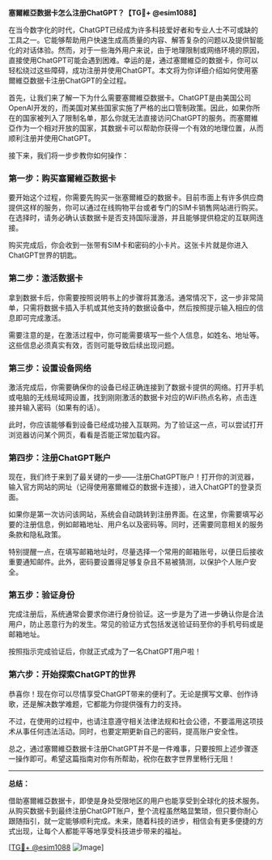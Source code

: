 **塞爾維亞数据卡怎么注册ChatGPT？【TG💪+ @esim1088】**

在当今数字化的时代，ChatGPT已经成为许多科技爱好者和专业人士不可或缺的工具之一。它能够帮助用户快速生成高质量的内容、解答复杂的问题以及提供智能化的对话体验。然而，对于一些海外用户来说，由于地理限制或网络环境的原因，直接使用ChatGPT可能会遇到困难。幸运的是，通过塞爾維亞的数据卡，你可以轻松绕过这些障碍，成功注册并使用ChatGPT。本文将为你详细介绍如何使用塞爾維亞数据卡注册ChatGPT的全过程。

首先，让我们来了解一下为什么需要塞爾維亞数据卡。ChatGPT是由美国公司OpenAI开发的，而美国对某些国家实施了严格的出口管制政策。因此，如果你所在的国家被列入了限制名单，那么你就无法直接访问ChatGPT的服务。而塞爾維亞作为一个相对开放的国家，其数据卡可以帮助你获得一个有效的地理位置，从而顺利注册并使用ChatGPT。

接下来，我们将一步步教你如何操作：

### 第一步：购买塞爾維亞数据卡

要开始这个过程，你需要先购买一张塞爾維亞的数据卡。目前市面上有许多供应商提供这样的服务，你可以通过在线购物平台或者专门的SIM卡销售网站进行购买。在选择时，请务必确认该数据卡是否支持国际漫游，并且能够提供稳定的互联网连接。

购买完成后，你会收到一张带有SIM卡和密码的小卡片。这张卡片就是你进入ChatGPT世界的钥匙。

### 第二步：激活数据卡

拿到数据卡后，你需要按照说明书上的步骤将其激活。通常情况下，这一步非常简单，只需将数据卡插入手机或其他支持的数据设备中，然后按照提示输入相应的信息即可完成激活。

需要注意的是，在激活过程中，你可能需要填写一些个人信息，如姓名、地址等。这些信息必须真实有效，否则可能导致后续出现问题。

### 第三步：设置设备网络

激活完成后，你需要确保你的设备已经正确连接到了数据卡提供的网络。打开手机或电脑的无线局域网设置，找到刚刚激活的数据卡对应的WiFi热点名称，点击连接并输入密码（如果有的话）。

此时，你应该能够看到设备已经成功接入互联网。为了验证这一点，可以尝试打开浏览器访问某个网页，看看是否能正常加载内容。

### 第四步：注册ChatGPT账户

现在，我们终于来到了最关键的一步——注册ChatGPT账户！打开你的浏览器，输入官方网站的网址（记得使用塞爾維亞的数据卡连接），进入ChatGPT的登录页面。

如果你是第一次访问该网站，系统会自动跳转到注册界面。在这里，你需要填写必要的注册信息，例如邮箱地址、用户名以及密码等。同时，还需要同意相关的服务条款和隐私政策。

特别提醒一点，在填写邮箱地址时，尽量选择一个常用的邮箱账号，以便日后接收重要通知邮件。此外，密码要设置得足够复杂且不易被猜测，以保护个人账户安全。

### 第五步：验证身份

完成注册后，系统通常会要求你进行身份验证。这一步是为了进一步确认你是合法用户，防止恶意行为的发生。常见的验证方式包括发送验证码至你的手机号码或是邮箱地址。

按照指示完成验证后，你就正式成为了一名ChatGPT用户啦！

### 第六步：开始探索ChatGPT的世界

恭喜你！现在你可以尽情享受ChatGPT带来的便利了。无论是撰写文章、创作诗歌，还是解决数学难题，它都能为你提供强有力的支持。

不过，在使用的过程中，也请注意遵守相关法律法规和社会公德，不要滥用这项技术从事任何违法活动。同时，也要定期更新自己的密码，提高账户安全性。

总之，通过塞爾維亞数据卡注册ChatGPT并不是一件难事，只要按照上述步骤逐一操作即可。希望这篇指南对你有所帮助，祝你在数字世界里畅行无阻！

---

**总结：**

借助塞爾維亞数据卡，即使是身处受限地区的用户也能享受到全球化的技术服务。从购买数据卡到最终注册ChatGPT账户，整个流程虽然略显繁琐，但只要你耐心跟随指引，就一定能够顺利完成。未来，随着科技的进步，相信会有更多便捷的方式出现，让每个人都能平等地享受科技进步带来的福祉。

[[TG💪+ @esim1088](https://t.me/s/esim1088) ![Image](https://i.postimg.cc/4NQfJmqS/Snipaste-2025-05-13-00-14-12.png)]